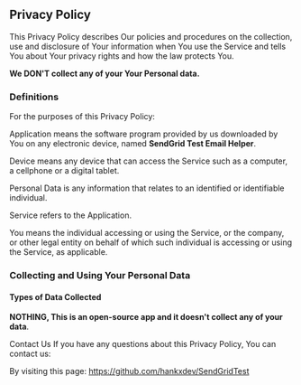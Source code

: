 ## Privacy Policy

This Privacy Policy describes Our policies and procedures on the collection, use and disclosure of Your information when You use the Service and tells You about Your privacy rights and how the law protects You.

**We DON'T collect any of your Your Personal data.**

### Definitions

For the purposes of this Privacy Policy:

Application means the software program provided by us downloaded by You on any electronic device, named **SendGrid Test Email Helper**.

Device means any device that can access the Service such as a computer, a cellphone or a digital tablet.

Personal Data is any information that relates to an identified or identifiable individual.

Service refers to the Application.

You means the individual accessing or using the Service, or the company, or other legal entity on behalf of which such individual is accessing or using the Service, as applicable.

### Collecting and Using Your Personal Data

#### Types of Data Collected

**NOTHING, This is an open-source app and it doesn't collect any of your data**.

Contact Us
If you have any questions about this Privacy Policy, You can contact us:

By visiting this page: https://github.com/hankxdev/SendGridTest
